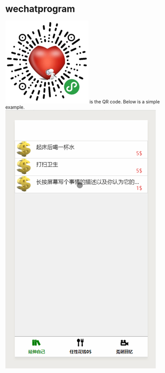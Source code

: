 # wechatprogram
![img](https://github.com/DoesNotKnowManyPoses/wechatprogram/blob/master/gh_277107846c47_258(2).jpg) is the QR code.
Below is a simple example.
![img](https://github.com/DoesNotKnowManyPoses/wechatprogram/blob/master/demonstration.gif)

